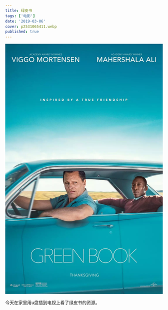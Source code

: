 ```yaml
---
title: 绿皮书
tags: ['电影']
date: '2019-03-06'
cover: p2531065411.webp
published: true
---
```


![海报](p2531065411.webp)

今天在家里用u盘插到电视上看了绿皮书的资源。